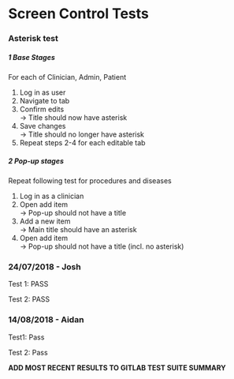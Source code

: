 # Screen Control Tests

### Asterisk test

##### 1 Base Stages
For each of Clinician, Admin, Patient
1. Log in as user
2. Navigate to tab
3. Confirm edits  
-> Title should now have asterisk
4. Save changes   
-> Title should no longer have asterisk
5. Repeat steps 2-4 for each editable tab

##### 2 Pop-up stages
Repeat following test for procedures and diseases
1. Log in as a clinician
2. Open add item  
-> Pop-up should not have a title
3. Add a new item  
-> Main title should have an asterisk
4. Open add item  
-> Pop-up should not have a title (incl. no asterisk)

### 24/07/2018 - Josh

Test 1: PASS

Test 2: PASS

### 14/08/2018 - Aidan

Test1: Pass

Test 2: Pass

**ADD MOST RECENT RESULTS TO GITLAB TEST SUITE SUMMARY**
